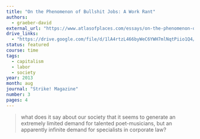 ```yaml
---
title: "On the Phenomenon of Bullshit Jobs: A Work Rant"
authors:
  - graeber-david
external_url: "https://www.atlasofplaces.com/essays/on-the-phenomenon-of-bullshit-jobs/"
drive_links: 
  - "https://drive.google.com/file/d/1lA4rtzL466byWeC6YWH7mlNqtPiio1Q4/view?usp=drivesdk"
status: featured
course: time
tags:
  - capitalism
  - labor
  - society
year: 2013
month: aug
journal: "Strike! Magazine"
number: 3
pages: 4
---
```


> what does it say about our society that it seems to generate an extremely limited demand for talented poet-musicians, but an apparently infinite demand for specialists in corporate law?

